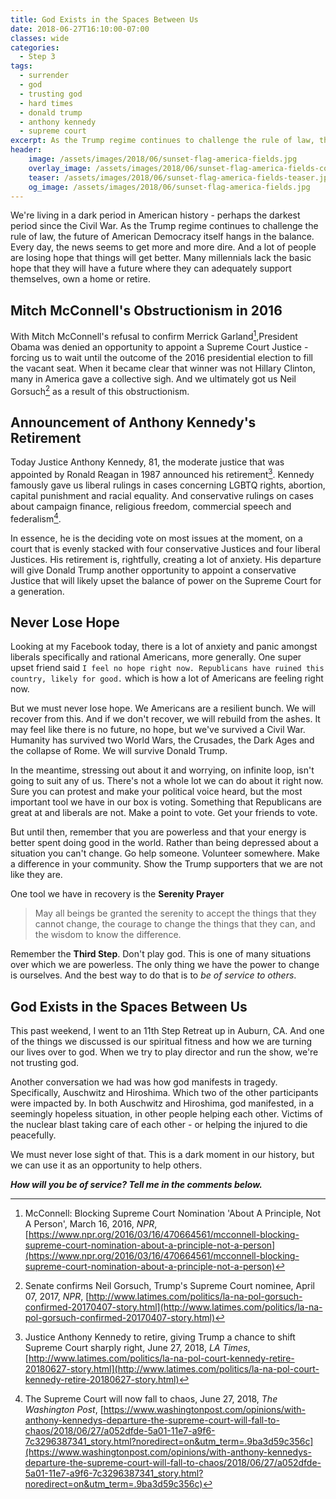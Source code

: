 ```yaml
---
title: God Exists in the Spaces Between Us
date: 2018-06-27T16:10:00-07:00
classes: wide
categories:
  - Step 3
tags:
  - surrender
  - god
  - trusting god
  - hard times
  - donald trump
  - anthony kennedy
  - supreme court
excerpt: As the Trump regime continues to challenge the rule of law, the future of American Democracy itself hangs in the balance. But we must never lose hope. Americans are nothing if not resilient.
header:
    image: /assets/images/2018/06/sunset-flag-america-fields.jpg       # Twitter (use 'overlay_image')
    overlay_image: /assets/images/2018/06/sunset-flag-america-fields-compressed.jpg  # Article header at 2048x768
    teaser: /assets/images/2018/06/sunset-flag-america-fields-teaser.jpg   # Shrink image to 575x216
    og_image: /assets/images/2018/06/sunset-flag-america-fields.jpg
---
```


We're living in a dark period in American history - perhaps the darkest period since the Civil War. As the Trump regime continues to challenge the rule of law, the future of American Democracy itself hangs in the balance. Every day, the news seems to get more and more dire. And a lot of people are losing hope that things will get better. Many millennials lack the basic hope that they will have a future where they can adequately support themselves, own a home or retire.

## Mitch McConnell's Obstructionism in 2016

With Mitch McConnell's refusal to confirm Merrick Garland[^1],President Obama was denied an opportunity to appoint a Supreme Court Justice - forcing us to wait until the outcome of the 2016 presidential election to fill the vacant seat. When it became clear that winner was not Hillary Clinton, many in America gave a collective sigh. And we ultimately got us Neil Gorsuch[^2] as a result of this obstructionism.

## Announcement of Anthony Kennedy's Retirement

Today Justice Anthony Kennedy, 81, the moderate justice that was appointed by Ronald Reagan in 1987 announced his retirement[^3]. Kennedy famously gave us liberal rulings in cases concerning LGBTQ rights, abortion, capital punishment and racial equality. And conservative rulings on cases about campaign finance, religious freedom, commercial speech and federalism[^4].

In essence, he is the deciding vote on most issues at the moment, on a court that is evenly stacked with four conservative Justices and four liberal Justices. His retirement is, rightfully, creating a lot of anxiety. His departure will give Donald Trump another opportunity to appoint a conservative Justice that will likely upset the balance of power on the Supreme Court for a generation.

## Never Lose Hope

Looking at my Facebook today, there is a lot of anxiety and panic amongst liberals specifically and rational Americans, more generally. One super upset friend said ` I feel no hope right now. Republicans have ruined this country, likely for good. ` which is how a lot of Americans are feeling right now. 

But we must never lose hope. We Americans are a resilient bunch. We will recover from this. And if we don't recover, we will rebuild from the ashes. It may feel like there is no future, no hope, but we've survived a Civil War. Humanity has survived two World Wars, the Crusades, the Dark Ages and the collapse of Rome. We will survive Donald Trump.

In the meantime, stressing out about it and worrying, on infinite loop, isn't going to suit any of us. There's not a whole lot we can do about it right now. Sure you can protest and make your political voice heard, but the most important tool we have in our box is voting. Something that Republicans are great at and liberals are not. Make a point to vote. Get your friends to vote.

But until then, remember that you are powerless and that your energy is better spent doing good in the world. Rather than being depressed about a situation you can't change. Go help someone. Volunteer somewhere. Make a difference in your community. Show the Trump supporters that we are not like they are.

One tool we have in recovery is the **Serenity Prayer**

> May all beings be granted the serenity to accept the things that they cannot change, the courage to change the things that they can, and the wisdom to know the difference.

Remember the **Third Step**. Don't play god. This is one of many situations over which we are powerless. The only thing we have the power to change is ourselves. And the best way to do that is to *be of service to others*.

## God Exists in the Spaces Between Us

This past weekend, I went to an 11th Step Retreat up in Auburn, CA. And one of the things we discussed is our spiritual fitness and how we are turning our lives over to god. When we try to play director and run the show, we're not trusting god.

Another conversation we had was how god manifests in tragedy. Specifically, Auschwitz and Hiroshima. Which two of the other participants were impacted by. In both Auschwitz and Hiroshima, god manifested, in a seemingly hopeless situation, in other people helping each other. Victims of the nuclear blast taking care of each other - or helping the injured to die peacefully.

We must never lose sight of that. This is a dark moment in our history, but we can use it as an opportunity to help others.

***How will you be of service? Tell me in the comments below.***

[^1]: McConnell: Blocking Supreme Court Nomination 'About A Principle, Not A Person', March 16, 2016, *NPR*, [https://www.npr.org/2016/03/16/470664561/mcconnell-blocking-supreme-court-nomination-about-a-principle-not-a-person](https://www.npr.org/2016/03/16/470664561/mcconnell-blocking-supreme-court-nomination-about-a-principle-not-a-person)

[^2]: Senate confirms Neil Gorsuch, Trump's Supreme Court nominee, April 07, 2017, *NPR*, [http://www.latimes.com/politics/la-na-pol-gorsuch-confirmed-20170407-story.html](http://www.latimes.com/politics/la-na-pol-gorsuch-confirmed-20170407-story.html)

[^3]: Justice Anthony Kennedy to retire, giving Trump a chance to shift Supreme Court sharply right, June 27, 2018, *LA Times*, [http://www.latimes.com/politics/la-na-pol-court-kennedy-retire-20180627-story.html](http://www.latimes.com/politics/la-na-pol-court-kennedy-retire-20180627-story.html)

[^4]: The Supreme Court will now fall to chaos, June 27, 2018, *The Washington Post*, [https://www.washingtonpost.com/opinions/with-anthony-kennedys-departure-the-supreme-court-will-fall-to-chaos/2018/06/27/a052dfde-5a01-11e7-a9f6-7c3296387341_story.html?noredirect=on&utm_term=.9ba3d59c356c](https://www.washingtonpost.com/opinions/with-anthony-kennedys-departure-the-supreme-court-will-fall-to-chaos/2018/06/27/a052dfde-5a01-11e7-a9f6-7c3296387341_story.html?noredirect=on&utm_term=.9ba3d59c356c)